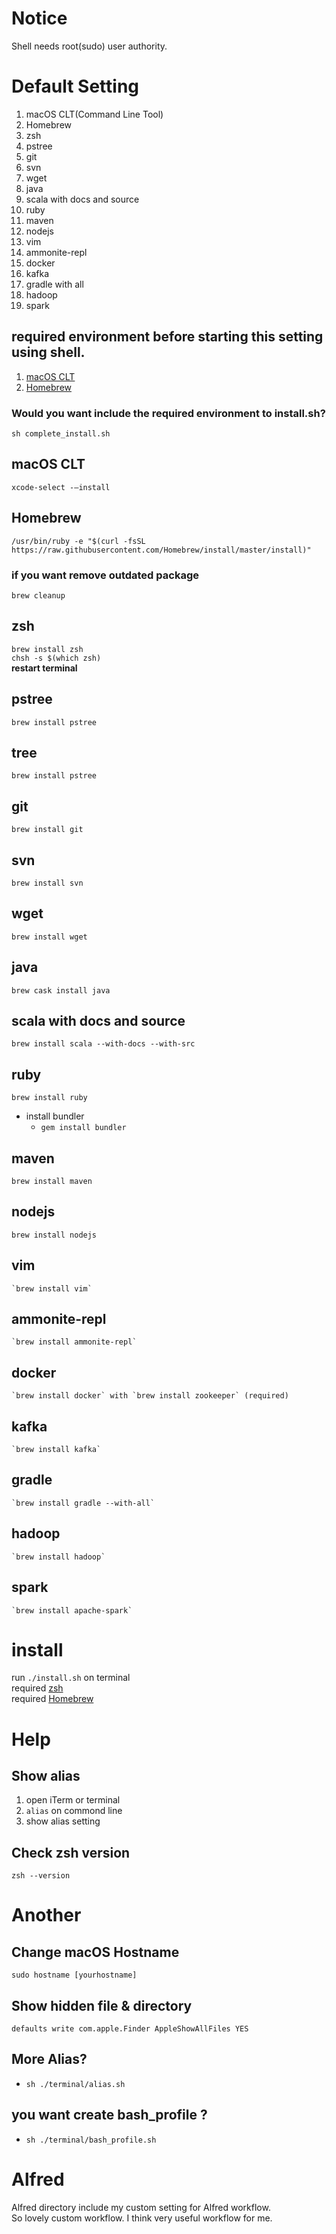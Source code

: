 # Notice
Shell needs root(sudo) user authority.

# Default Setting
 1. macOS CLT(Command Line Tool)
 2. Homebrew
 3. zsh
 4. pstree
 5. git
 6. svn
 7. wget
 8. java
 9. scala with docs and source
 10. ruby
 11. maven
 12. nodejs
 13. vim
 14. ammonite-repl
 15. docker
 16. kafka
 17. gradle with all
 18. hadoop
 19. spark

## required environment before starting this setting using shell.
 1. [macOS CLT](#macos-clt)
 2. [Homebrew](#homebrew)

### Would you want include the required environment to install.sh?
`sh complete_install.sh`

## macOS CLT
`xcode-select -—install`

## Homebrew
`/usr/bin/ruby -e "$(curl -fsSL https://raw.githubusercontent.com/Homebrew/install/master/install)"`

### if you want remove outdated package
`brew cleanup`

## zsh
   `brew install zsh` <br>
   `chsh -s $(which zsh)` <br>
   **restart terminal**

## pstree
  `brew install pstree`

## tree
  `brew install pstree`

## git
  `brew install git`

## svn
  `brew install svn`

## wget
 `brew install wget`

## java
  `brew cask install java`

## scala with docs and source
  `brew install scala --with-docs --with-src`

## ruby
  `brew install ruby`
  - install bundler
    - `gem install bundler`

## maven
  `brew install maven`

## nodejs
  `brew install nodejs`

## vim
    `brew install vim`

## ammonite-repl
    `brew install ammonite-repl`

## docker
    `brew install docker` with `brew install zookeeper` (required)

## kafka
    `brew install kafka`

## gradle
    `brew install gradle --with-all`

## hadoop
    `brew install hadoop`

## spark
    `brew install apache-spark`

# install
run `./install.sh` on terminal <br>
required [zsh](https://github.com/dongyeonlee/setting#zsh)<br>
required [Homebrew](https://github.com/dongyeonlee/setting#Homebrew)

# Help
## Show alias
  1. open iTerm or terminal
  2. `alias` on commond line
  3. show alias setting

## Check zsh version
`zsh --version`

# Another
## Change macOS Hostname
```sudo hostname [yourhostname]```
## Show hidden file & directory
```defaults write com.apple.Finder AppleShowAllFiles YES```

## More Alias?
  - `sh ./terminal/alias.sh`

## you want create bash_profile ?
  - `sh ./terminal/bash_profile.sh`

# Alfred
 Alfred directory include my custom setting for Alfred workflow.<br>
 So lovely custom workflow. I think very useful workflow for me.<br>
